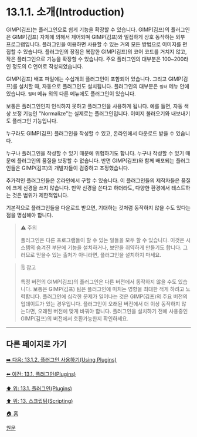 # 13.1.1. 소개(Introduction)
GIMP(김프)는 플러그인으로 쉽게 기능을 확장할 수 있습니다. GIMP(김프)의 플러그인은 GIMP(김프) 자체에 의해서 제어되며 GIMP(김프)와 밀접하게 상호 동작하는 외부 프로그램입니다. 플러그인을 이용하면 사용할 수 있는 거의 모든 방법으로 이미지를 편집할 수 있습니다. 플러그인의 장점은 복잡한 GIMP(김프)의 코어 코드를 거치지 않고, 작은 플러그인으로 기능을 확장할 수 있습니다. 주요 플러그인의 대부분은 100~200라인 정도의 C 언어로 작성되었습니다.

GIMP(김프) 배포 파일에는 수십개의 플러그인이 포함되어 있습니다. 그리고 GIMP(김프)를 설치할 때, 자동으로 플러그인도 설치됩니다. 플러그인의 대부분은 `필터` 메뉴 안에 있습니다. `필터` 메뉴 외의 다른 메뉴에도 플러그인이 있습니다.

보통은 플러그인인지 인식하지 못하고 플러그인을 사용하게 됩니다. 예를 들면, 자동 색상 보정 기능인 "Normalize"는 실제로는 플러그인입니다. 이미지 불러오기와 내보내기도 플러그인 기능입니다.

누구라도 GIMP(김프) 플러그인을 작성할 수 있고, 온라인에서 다운로드 받을 수 있습니다.

누구나 플러그인을 작성할 수 있기 때문에 위험하기도 합니다. 누구나 작성할 수 있기 때문에 플러그인의 품질을 보장할 수 없습니다. 반면 GIMP(김프)와 함께 배포되는 플러그인들은 GIMP(김프)의 개발자들이 검증하고 조정했습니다.

추가적인 플러그인들은 온라인에서 구할 수 있습니다. 이 플러그인들의 제작자들은 품질에 크게 신경을 쓰지 않습니다. 만약 신경을 쓴다고 하더라도, 다양한 환경에서 테스트하는 것은 범위가 제한적입니다.

기본적으로 플러그인들을 다운로드 받으면, 기대하는 것처럼 동작하지 않을 수도 있다는 점을 명심해야 합니다.

> ⚠️ 주의
>
> 플러그인은 다른 프로그램들이 할 수 있는 일들을 모두 할 수 있습니다. 이것은 시스템의 숨겨진 부분에 기능을 설치하거나, 보안을 취약하게 만들기도 합니다. 그러므로 믿을수 있는 출처가 아니라면, 플러그인을 설치하지 마세요.

> 🗒️ 참고
>
> 특정 버전의 GIMP(김프)의 플러그인은 다른 버전에서 동작하지 않을 수도 있습니다. 보통은 GIMP(김프) 팀은 플러그인에 미치는 영향을 최대한 적게 하려고 노력합니다. 플러그인에 심각한 문제가 일어나는 것은 GIMP(김프)의 주요 버전의 업데이트가 있는 경우입니다. 플러그인이 오래된 버전에서 더 이상 동작하지 않는다면, 오래된 버전에 맞게 바꿔야 합니다. 플러그인을 설치하기 전에 사용중인 GIMP(김프)의 버전에서 호환가능한지 확인하세요.

***

## 다른 페이지로 가기

[➡️ 다음: 13.1.2. 플러그인 사용하기(Using Plugins)](./13-01-02-using_plugins.md)

[⬅️ 이전: 13.1. 플러그인(Plugins)](./13-01-00-plugins.md)

[⬆️ 위: 13.1. 플러그인(Plugins)](./13-01-00-plugins.md)

[⬆️ 위: 13. 스크립팅(Scripting)](./13-00-scripting.md)

[🏠 홈](./00-home.md)

[원문](https://docs.gimp.org/2.10/ko/gimp-scripting.html#gimp-concepts-plugins)
